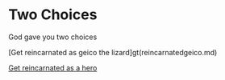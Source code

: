 # Two Choices 
God gave you two choices 

[Get reincarnated as geico the lizard]gt(reincarnatedgeico.md)

[Get reincarnated as a hero](reincarnatedhero.md)
